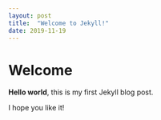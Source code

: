 ```yaml
---
layout: post
title:  "Welcome to Jekyll!"
date: 2019-11-19
---
```


# Welcome

**Hello world**, this is my first Jekyll blog post.

I hope you like it!
